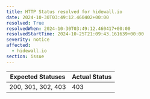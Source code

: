 ```yaml
---
title: HTTP Status resolved for hidewall.io
date: 2024-10-30T03:49:12.460402+00:00
resolved: True
resolvedWhen: 2024-10-30T03:49:12.460417+00:00
resolvedStartTime: 2024-10-25T21:09:43.161639+00:00
severity: notice
affected:
  - hidewall.io
section: issue
---
```


| Expected Statuses | Actual Status  |
|-------------------|----------------|
| 200, 301, 302, 403 | 403 |
